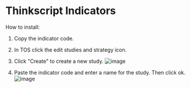 # Thinkscript Indicators

How to install:

1. Copy the indicator code.

2. In TOS click the edit studies and strategy icon.

3. Click "Create" to create a new study.
![image](https://user-images.githubusercontent.com/75052782/203637160-8b7c4371-7b4f-46ab-aef3-ed830e04e2ec.png)

4. Paste the indicator code and enter a name for the study. Then click ok.
![image](https://user-images.githubusercontent.com/75052782/203637595-788c6ec2-0cd4-4976-8471-fabef037ea43.png)

